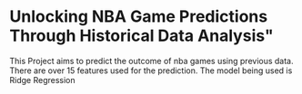 # Unlocking NBA Game Predictions Through Historical Data Analysis"

This Project aims to predict the outcome of nba games using previous data. There are over 15 features used for the prediction. The model being used is Ridge Regression
